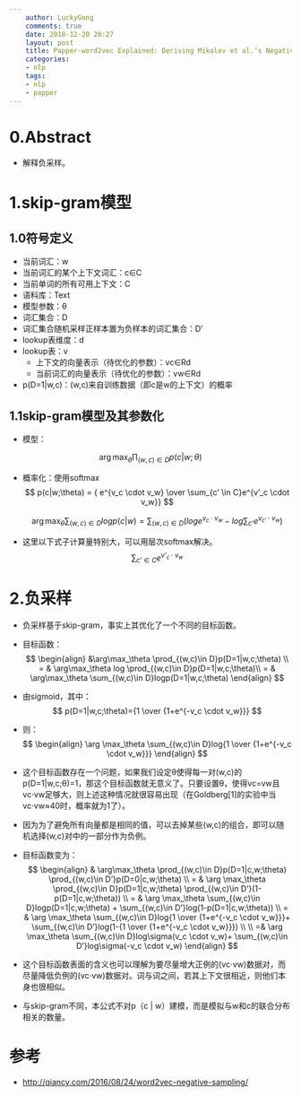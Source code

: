 ```yaml
---
    author: LuckyGong
    comments: true
    date: 2018-12-20 20:27
    layout: post
    title: Papper-word2vec Explained: Deriving Mikolov et al.’s Negative-Sampling Word-Embedding Method
    categories:
    - nlp
    tags:
    - nlp
    - papper
---
```


# 0.Abstract

- 解释负采样。

# 1.skip-gram模型

## 1.0符号定义

- 当前词汇：w
- 当前词汇的某个上下文词汇：c∈C
- 当前单词的所有可用上下文：C
- 语料库：Text
- 模型参数：θ
- 词汇集合：D
- 词汇集合随机采样正样本置为负样本的词汇集合：D′  
- lookup表维度：d
- lookup表：v
  - 上下文的向量表示（待优化的参数）：vc∈Rd
  - 当前词汇的向量表示（待优化的参数）：vw∈Rd
- p(D=1|w,c)：(w,c)来自训练数据（即c是w的上下文）的概率

## 1.1skip-gram模型及其参数化

- 模型：

$$
\arg\max_\theta \prod_{(w,c)\in D}p(c|w;\theta)
$$

- 概率化：使用softmax
  $$
  p(c|w;\theta) = { e^{v_c \cdot v_w} \over \sum_{c’ \in C}e^{v’_c \cdot v_w}}
  $$

  $$
  \arg \max_\theta \sum_{(w,c)\in D}logp(c|w) = \sum_{(w,c)\in D}(loge^{v_c \cdot v_w}-log\sum_{c’}e^{v_{c’}\cdot v_w})
  $$


- 这里以下式子计算量特别大，可以用层次softmax解决。
  $$
  \sum_{c’ \in C}e^{v’_c \cdot v_w}
  $$


# 2.负采样

- 负采样基于skip-gram，事实上其优化了一个不同的目标函数。

- 目标函数：
  $$
  \begin{align} 
  &\arg\max_\theta \prod_{(w,c)\in D}p(D=1|w,c;\theta) \\ 
  = & \arg\max_\theta log \prod_{(w,c)\in D}p(D=1|w,c;\theta)\\ 
  = & \arg\max_\theta \sum_{(w,c)\in D}logp(D=1|w,c;\theta) 
  \end{align}
  $$

- 由sigmoid，其中：
  $$
  p(D=1|w,c;\theta)={1 \over {1+e^{-v_c \cdot v_w}}}
  $$

- 则：
  $$
  \begin{align} 
  \arg \max_\theta \sum_{(w,c)\in D}log{1 \over {1+e^{-v_c \cdot v_w}}} 
  \end{align}
  $$


- 这个目标函数存在一个问题，如果我们设定θ使得每一对(w,c)的p(D=1|w,c;θ)=1，那这个目标函数就无意义了。只要设置θ，使得vc=vw且vc⋅vw足够大，则上述这种情况就很容易出现（在Goldberg[1]的实验中当vc⋅vw≈40时，概率就为1了）。

- 因为为了避免所有向量都是相同的值，可以去掉某些(w,c)的组合，即可以随机选择(w,c)对中的一部分作为负例。

- 目标函数变为：
  $$
  \begin{align} 
  & \arg\max_\theta \prod_{(w,c)\in D}p(D=1|c,w;\theta) \prod_{(w,c)\in D’}p(D=0|c,w;\theta) \\ 
  = & \arg \max_\theta \prod_{(w,c)\in D}p(D=1|c,w;\theta) \prod_{(w,c)\in D’}(1-p(D=1|c,w;\theta)) \\ 
  = & \arg \max_\theta \sum_{(w,c)\in D}logp(D=1|c,w;\theta) + \sum_{(w,c)\in D’}log(1-p(D=1|c,w;\theta)) \\ 
  = & \arg \max_\theta \sum_{(w,c)\in D}log{1 \over {1+e^{-v_c \cdot v_w}}}+ \sum_{(w,c)\in D’}log(1-{1 \over {1+e^{-v_c \cdot v_w}}}) \\ 
  \\ 
  =& \arg \max_\theta \sum_{(w,c)\in D}log\sigma(v_c \cdot v_w)+ \sum_{(w,c)\in D’}log\sigma(-v_c \cdot v_w) 
  \end{align}
  $$


- 这个目标函数表面的含义也可以理解为要尽量增大正例的(vc⋅vw)数据对，而尽量降低负例的(vc⋅vw)数据对。词与词之间，若其上下文很相近，则他们本身也很相似。
- 与skip-gram不同，本公式不对p（c | w）建模，而是模拟与w和c的联合分布相关的数量。

# 参考

- http://qiancy.com/2016/08/24/word2vec-negative-sampling/